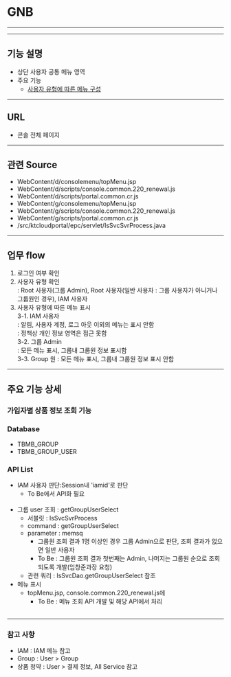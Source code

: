 # GNB

___
___
## 기능 설명

- 상단 사용자 공통 메뉴 영역
- 주요 기능
  - [사용자 유형에 따른 메뉴 구성](#-가입자별-상품-정보-조회-기능)

___
## URL
- 콘솔 전체 페이지

___
## 관련 Source
- WebContent/d/consolemenu/topMenu.jsp
- WebContent/d/scripts/console.common.220_renewal.js
- WebContent/d/scripts/portal.common.cr.js
- WebContent/g/consolemenu/topMenu.jsp
- WebContent/g/scripts/console.common.220_renewal.js
- WebContent/g/scripts/portal.common.cr.js
- /src/ktcloudportal/epc/servlet/IsSvcSvrProcess.java

___
## 업무 flow
1. 로그인 여부 확인
2. 사용자 유형 확인<br>
: Root 사용자(그룹 Admin), Root 사용자(일반 사용자 : 그룹 사용자가 아니거나 그룹원인 경우), IAM 사용자<br>
3. 사용자 유형에 따른 메뉴 표시<br>
3-1. IAM 사용자<br>
: 알림, 사용자 계정, 로그 아웃 이외의 메뉴는 표시 안함<br>
: 정책상 개인 정보 영역은 접근 못함<br>
3-2. 그룹 Admin<br>
: 모든 메뉴 표시, 그룹내 그룹원 정보 표시함<br>
3-3. Group 원
: 모든 메뉴 표시, 그룹내 그룹원 정보 표시 안함<br>

___
## 주요 기능 상세

### 가입자별 상품 정보 조회 기능

### Database
- TBMB_GROUP
- TBMB_GROUP_USER


### API List
- IAM 사용자 판단:Session내 'iamid'로 판단
  - To Be에서 API화 필요<br><br>
- 그룹 user 조회 : getGroupUserSelect
  - 서블릿 : IsSvcSvrProcess
  - command : getGroupUserSelect
  - parameter : memsq
    - 그룹원 조회 결과 1명 이상인 경우 그룹 Admin으로 판단, 조회 결과가 없으면 일반 사용자<br>
	- To Be : 그룹원 조회 결과 첫번째는 Admin, 나머지는 그룹원 순으로 조회 되도록 개발(임창준과장 요청)<br>
  - 관련 쿼리 : IsSvcDao.getGroupUserSelect 참조
- 메뉴 표시
  - topMenu.jsp, console.common.220_renewal.js에 
	- To Be : 메뉴 조회 API 개발 및 해당 API에서 처리<br><br>
___
### 참고 사항
- IAM : IAM 메뉴 참고
- Group : User > Group
- 상품 청약 : User > 결제 정보, All Service 참고
